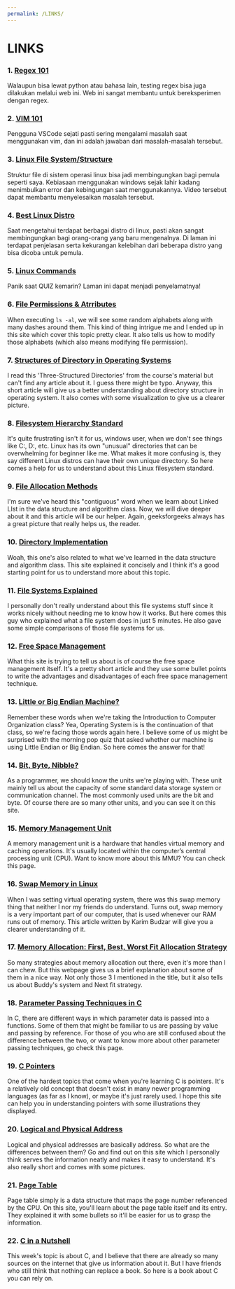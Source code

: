 ```yaml
---
permalink: /LINKS/
---
```


# LINKS
### 1. [Regex 101](https://regex101.com/)
Walaupun bisa lewat python atau bahasa lain, testing regex bisa juga dilakukan melalui web ini. Web ini sangat membantu untuk bereksperimen dengan regex.

### 2. [VIM 101](https://danielmiessler.com/study/vim/)
Pengguna VSCode sejati pasti sering mengalami masalah saat menggunakan vim, dan ini adalah jawaban dari masalah-masalah tersebut.

### 3. [Linux File System/Structure](https://www.youtube.com/watch?v=HbgzrKJvDRw)
Struktur file di sistem operasi linux bisa jadi membingungkan bagi pemula seperti saya. Kebiasaan menggunakan windows sejak lahir kadang menimbulkan error dan kebingungan saat menggunakannya. Video tersebut dapat membantu menyelesaikan masalah tersebut.

### 4. [Best Linux Distro](https://www.techradar.com/best/best-linux-distros)
Saat mengetahui terdapat berbagai distro di linux, pasti akan sangat membingungkan bagi orang-orang yang baru mengenalnya. Di laman ini terdapat penjelasan serta kekurangan kelebihan dari beberapa distro yang bisa dicoba untuk pemula.

### 5. [Linux Commands](https://www.tutorialspoint.com/unix_commands/index.htm)
Panik saat QUIZ kemarin? Laman ini dapat menjadi penyelamatnya!

### 6. [File Permissions & Atrributes](https://wiki.archlinux.org/index.php/File_permissions_and_attributes)
When executing `ls -al`, we will see some random alphabets along with many dashes around them. This kind of thing intrigue me and I ended up in this site which cover this topic pretty clear. It also tells us how to modify those alphabets (which also means modifying file permission).

### 7. [Structures of Directory in Operating Systems](https://www.geeksforgeeks.org/structures-of-directory-in-operating-system/)
I read this 'Three-Structured Directories' from the course's material but can't find any article about it. I guess there might be typo. Anyway, this short article will give us a better understanding about directory structure in operating system. It also comes with some visualization to give us a clearer picture.

### 8. [Filesystem Hierarchy Standard](https://www.linuxjournal.com/content/filesystem-hierarchy-standard)
It's quite frustrating isn't it for us, windows user, when we don't see things like C:, D:, etc. Linux has its own "unusual" directories that can be overwhelming for beginner like me. What makes it more confusing is, they say different Linux distros can have their own unique directory. So here comes a help for us to understand about this Linux filesystem standard.

### 9. [File Allocation Methods](https://www.geeksforgeeks.org/file-allocation-methods/)
I'm sure we've heard this "contiguous" word when we learn about Linked LIst in the data structure and algorithm class. Now, we will dive deeper about it and this article will be our helper. Again, geeksforgeeks always has a great picture that really helps us, the reader.

### 10. [Directory Implementation](https://www.javatpoint.com/os-directory-implementation)
Woah, this one's also related to what we've learned in the data structure and algorithm class. This site explained it concisely and I think it's a good starting point for us to understand more about this topic.

### 11. [File Systems Explained](https://www.youtube.com/watch?v=BV0-EPUYuQc)
I personally don't really understand about this file systems stuff since it works nicely without needing me to know how it works. But here comes this guy who explained what a file system does in just 5 minutes. He also gave some simple comparisons of those file systems for us.

### 12. [Free Space Management](https://www.includehelp.com/operating-systems/free-space-management.aspx)
What this site is trying to tell us about is of course the free space management itself. It's a pretty short article and they use some bullet points to write the advantages and disadvantages of each free space management technique.

### 13. [Little or Big Endian Machine?](https://www.geeksforgeeks.org/little-and-big-endian-mystery/)
Remember these words when we're taking the Introduction to Computer Organization class? Yea, Operating System is is the continuation of that class, so we're facing those words again here. I believe some of us might be surprised with the morning pop quiz that asked whether our machine is using Little Endian or Big Endian. So here comes the answer for that!

### 14. [Bit, Byte, Nibble?](https://byte-notes.com/bit-byte-nibble-kilobyte/)
As a programmer, we should know the units we're playing with. These unit mainly tell us about the capacity of some standard data storage system or communication channel. The most commonly used units are the bit and byte. Of course there are so many other units, and you can see it on this site.

### 15. [Memory Management Unit](https://linuxhint.com/swap_memory_linux/)
A memory management unit is a hardware that handles virtual memory and caching operations. It's usually located within the computer’s central processing unit (CPU). Want to know more about this MMU? You can check this page.

### 16. [Swap Memory in Linux](https://linuxhint.com/swap_memory_linux/)
When I was setting virtual operating system, there was this swap memory thing that neither I nor my friends do understand. Turns out, swap memory is a very important part of our computer, that is used whenever our RAM runs out of memory. This article written by Karim Budzar will give you a clearer understanding of it.

### 17. [Memory Allocation: First, Best, Worst Fit Allocation Strategy](https://www.tutorialspoint.com/operating_system/os_memory_allocation_qa2.htm)
So many strategies about memory allocation out there, even it's more than I can chew. But this webpage gives us a brief explanation about some of them in a nice way. Not only those 3 I mentioned in the title, but it also tells us about Buddy's system and Next fit strategy.

### 18. [Parameter Passing Techniques in C](https://www.geeksforgeeks.org/parameter-passing-techniques-in-c-cpp/)
In C, there are different ways in which parameter data is passed into a functions. Some of them that might be familiar to us are passing by value and passing by reference. For those of you who are still confused about the difference between the two, or want to know more about other parameter passing techniques, go check this page.

### 19. [C Pointers](https://iq.opengenus.org/pointers-in-c/)
One of the hardest topics that come when you're learning C is pointers. It's a relatively old concept that doesn't exist in many newer programming languages (as far as I know), or maybe it's just rarely used. I hope this site can help you in understanding pointers with some illustrations they displayed.

### 20. [Logical and Physical Address](https://www.geeksforgeeks.org/logical-and-physical-address-in-operating-system/)
Logical and physical addresses are basically address. So what are the differences between them? Go and find out on this site which I personally think serves the information neatly and makes it easy to understand. It's also really short and comes with some pictures.

### 21. [Page Table](https://www.gatevidyalay.com/page-table-paging-in-operating-system/)
Page table simply is a data structure that maps the page number referenced by the CPU. On this site, you'll learn about the page table itself and its entry. They explained it with some bullets so it'll be easier for us to grasp the information.

### 22. [C in a Nutshell](https://github.com/AGHABEY/Books/blob/master/c-in-a-nutshell-o-reilly-peter-prinz-tony-crawford.pdf)
This week's topic is about C, and I believe that there are already so many sources on the internet that give us information about it. But I have friends who still think that nothing can replace a book. So here is a book about C you can rely on.
